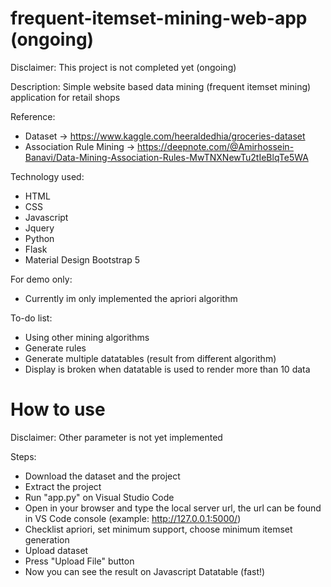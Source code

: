 # frequent-itemset-mining-web-app (ongoing)

Disclaimer: This project is not completed yet (ongoing)

Description: Simple website based data mining (frequent itemset mining) application for retail shops

Reference:
- Dataset -> https://www.kaggle.com/heeraldedhia/groceries-dataset
- Association Rule Mining -> https://deepnote.com/@Amirhossein-Banavi/Data-Mining-Association-Rules-MwTNXNewTu2tIeBlqTe5WA

Technology used:
- HTML
- CSS
- Javascript
- Jquery
- Python
- Flask
- Material Design Bootstrap 5

For demo only:
- Currently im only implemented the apriori algorithm

To-do list:
- Using other mining algorithms
- Generate rules
- Generate multiple datatables (result from different algorithm)
- Display is broken when datatable is used to render more than 10 data

# How to use 

Disclaimer: Other parameter is not yet implemented

Steps:
- Download the dataset and the project
- Extract the project
- Run "app.py" on Visual Studio Code
- Open in your browser and type the local server url, the url can be found in VS Code console (example: http://127.0.0.1:5000/)
- Checklist apriori, set minimum support, choose minimum itemset generation
- Upload dataset
- Press "Upload File" button
- Now you can see the result on Javascript Datatable (fast!)
